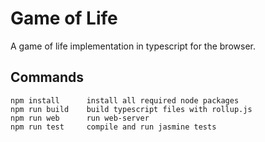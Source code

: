 # Game of Life

A game of life implementation in typescript for the browser.

## Commands

```
npm install      install all required node packages
npm run build    build typescript files with rollup.js
npm run web      run web-server
npm run test     compile and run jasmine tests
```